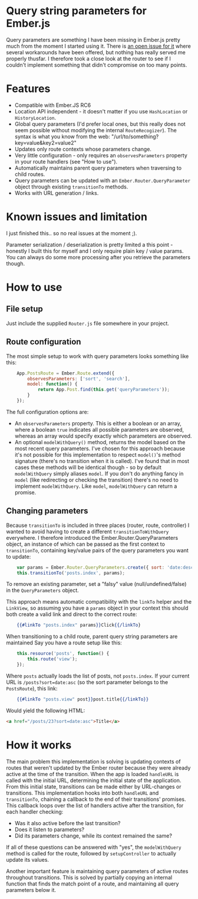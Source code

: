 # Query string parameters for Ember.js

Query parameters are something I have been missing in Ember.js
pretty much from the moment I started using it. There is
[an open issue for it](https://github.com/emberjs/ember.js/issues/1773)
where several workarounds have been offered, but nothing
has really served me properly thusfar. I therefore took a
close look at the router to see if I couldn't implement something
that didn't compromise on too many points.

# Features
- Compatible with Ember.JS RC6
- Location API independent - it doesn't matter if you use `HashLocation` or `HistoryLocation`.
- Global query parameters (I'd prefer local ones, but this really does not
  seem possible without modifying the internal `RouteRecogizer`). The syntax
  is what you know from the web: "/url/to/something?key=value&key2=value2"
- Updates only route contexts whose parameters change.
- Very little configuration - only requires an `observesParameters` property
  in your route handlers (see "How to use").
- Automatically maintains parent query parameters when traversing to child routes.
- Query parameters can be updated with an `Ember.Router.QueryParameter` object
  through existing `transitionTo` methods.
- Works with URL generation / links.

# Known issues and limitation
I just finished this.. so no real issues at the moment ;).

Parameter serialization / deserialization is pretty limited
a this point - honestly I built this for myself and I only
require plain key / value params. You can always do some
more processing after you retrieve the parameters though.

# How to use
## File setup
Just include the supplied `Router.js` file somewhere in your project.

## Route configuration
The most simple setup to work with query parameters
looks something like this:

```js
	App.PostsRoute = Ember.Route.extend({
		observesParameters: ['sort', 'search'],
		model: function() {
			return App.Post.find(this.get('queryParameters'));
		}
	});
```

The full configuration options are:

- An `observesParameters` property. This is either a
  boolean or an array, where a boolean `true` indicates
  all possible parameters are observed, whereas an array would
  specify exactly which parameters are observed.
- An optional `modelWithQuery()` method, returns the
  model based on the most recent query parameters.
  I've chosen for this approach because it's not possible
  for this implementation to respect `model()`'s method
  signature (there's no transition when it is called).
  I've found that in most cases these methods will be
  identical though - so by default `modelWithQuery`
  simply aliases `model`. If you don't do anything fancy
  in `model` (like redirecting or checking the transition)
  there's no need to implement `modelWithQuery`. Like
  `model`, `modelWithQuery` can return a promise.

## Changing parameters
Because `transitionTo` is included in three places (router, route, controller)
I wanted to avoid having to create a different `transitionToWithQuery`
everywhere. I therefore introduced the Ember.Router.QueryParameters object,
an instance of which can be passed as the first context to `transitionTo`,
containing key/value pairs of the query parameters you want to update:

```js
	var params = Ember.Router.QueryParameters.create({ sort: 'date:desc' });
	this.transitionTo('posts.index', params);
```

To remove an existing parameter, set a "falsy" value (null/undefined/false)
in the `QueryParameters` object.

This approach means automatic compatibility with the `linkTo` helper and the `LinkView`,
so assuming you have a `params` object in your context this should both create a valid
link and direct to the correct route:

```handlebars
	{{#linkTo "posts.index" params}}Click{{/linkTo}
```

When transitioning to a child route, parent query string parameters are maintained
Say you have a route setup like this:

```js
	this.resource('posts', function() {
		this.route('view');
	});
```

Where `posts` actually loads the list of posts, not `posts.index`. If your current
URL is `/posts?sort=date:asc` (so the sort parameter belongs to the `PostsRoute`),
this link:

```handlebars
	{{#linkTo "posts.view" post}}post.title{{/linkTo}}
```

Would yield the following HTML:
```html
<a href="/posts/23?sort=date:asc">Title</a>
```

# How it works
The main problem this implementation is solving is updating contexts of routes
that weren't updated by the Ember router because they were already active
at the time of the transition.  When the app is loaded
`handleURL` is called with the initial URL, determining the
initial state of the application. From this initial state,
transitions can be made either by URL-changes or transitions.
This implementation hooks into both `handleURL` and `transitionTo`, chaining
a callback to the end of their transitions' promises. This callback loops
over the list of handlers active after the transition, for each handler checking:

- Was it also active before the last transition?
- Does it listen to parameters?
- Did its parameters change, while its context remained the same?

If all of these questions can be answered with "yes", the `modelWithQuery`
method is called for the route, followed by `setupController` to actually
update its values.

Another important feature is maintaining query parameters of active routes
throughout transitions. This is solved by partially copying an internal
function that finds the match point of a route, and maintaining all query
parameters below it.
